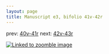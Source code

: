 ```yaml
---
layout: page
title: Manuscript e3, bifolio 41v-42r
---
```


prev: [40v-41r](../40v-41r/) next: [42v-43r](../42v-43r/)



[![Linked to zoomble image](http://www.homermultitext.org/iipsrv?IIIF=/project/homer/pyramidal/deepzoom/hmt/e3bifolio/v1/vb_41v_42r.tif/full/2000,/0/default.jpg)](http://www.homermultitext.org/ict2/?urn=urn:cite2:hmt:e3bifolio.v1:vb_41v_42r)

